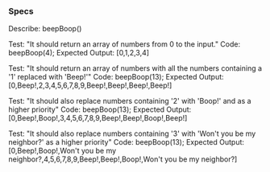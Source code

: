 ### Specs
Describe: beepBoop()

Test: "It should return an array of numbers from 0 to the input."
Code: beepBoop(4);
Expected Output: [0,1,2,3,4]

Test: "It should return an array of numbers with all the numbers containing a '1' replaced with 'Beep!'"
Code: beepBoop(13);
Expected Output: [0,Beep!,2,3,4,5,6,7,8,9,Beep!,Beep!,Beep!,Beep!]

Test: "It should also replace numbers containing '2' with 'Boop!' and as a higher priority"
Code: beepBoop(13);
Expected Output: [0,Beep!,Boop!,3,4,5,6,7,8,9,Beep!,Beep!,Boop!,Beep!]

Test: "It should also replace numbers containing '3' with 'Won't you be my neighbor?' as a higher priority"
Code: beepBoop(13);
Expected Output: [0,Beep!,Boop!,Won't you be my neighbor?,4,5,6,7,8,9,Beep!,Beep!,Boop!,Won't you be my neighbor?]
